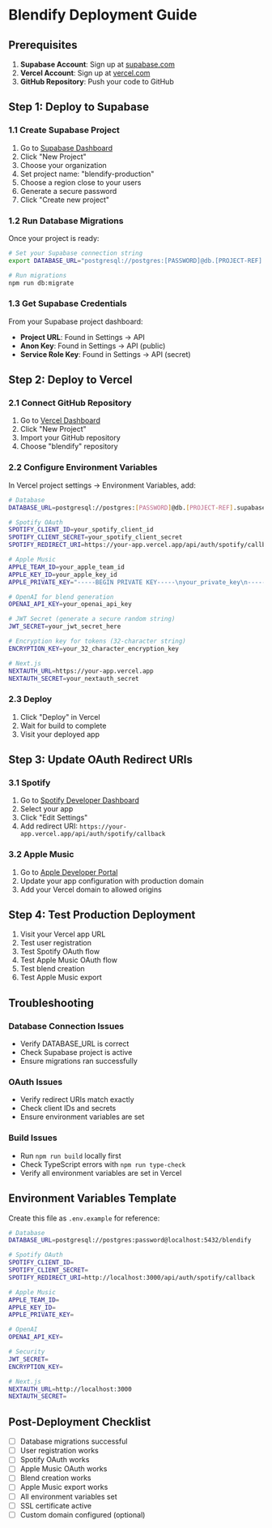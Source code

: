 # Blendify Deployment Guide

## Prerequisites

1. **Supabase Account**: Sign up at [supabase.com](https://supabase.com)
2. **Vercel Account**: Sign up at [vercel.com](https://vercel.com)
3. **GitHub Repository**: Push your code to GitHub

## Step 1: Deploy to Supabase

### 1.1 Create Supabase Project
1. Go to [Supabase Dashboard](https://supabase.com/dashboard)
2. Click "New Project"
3. Choose your organization
4. Set project name: "blendify-production"
5. Choose a region close to your users
6. Generate a secure password
7. Click "Create new project"

### 1.2 Run Database Migrations
Once your project is ready:

```bash
# Set your Supabase connection string
export DATABASE_URL="postgresql://postgres:[PASSWORD]@db.[PROJECT-REF].supabase.co:5432/postgres"

# Run migrations
npm run db:migrate
```

### 1.3 Get Supabase Credentials
From your Supabase project dashboard:
- **Project URL**: Found in Settings → API
- **Anon Key**: Found in Settings → API (public)
- **Service Role Key**: Found in Settings → API (secret)

## Step 2: Deploy to Vercel

### 2.1 Connect GitHub Repository
1. Go to [Vercel Dashboard](https://vercel.com/dashboard)
2. Click "New Project"
3. Import your GitHub repository
4. Choose "blendify" repository

### 2.2 Configure Environment Variables
In Vercel project settings → Environment Variables, add:

```bash
# Database
DATABASE_URL=postgresql://postgres:[PASSWORD]@db.[PROJECT-REF].supabase.co:5432/postgres

# Spotify OAuth
SPOTIFY_CLIENT_ID=your_spotify_client_id
SPOTIFY_CLIENT_SECRET=your_spotify_client_secret
SPOTIFY_REDIRECT_URI=https://your-app.vercel.app/api/auth/spotify/callback

# Apple Music
APPLE_TEAM_ID=your_apple_team_id
APPLE_KEY_ID=your_apple_key_id
APPLE_PRIVATE_KEY="-----BEGIN PRIVATE KEY-----\nyour_private_key\n-----END PRIVATE KEY-----"

# OpenAI for blend generation
OPENAI_API_KEY=your_openai_api_key

# JWT Secret (generate a secure random string)
JWT_SECRET=your_jwt_secret_here

# Encryption key for tokens (32-character string)
ENCRYPTION_KEY=your_32_character_encryption_key

# Next.js
NEXTAUTH_URL=https://your-app.vercel.app
NEXTAUTH_SECRET=your_nextauth_secret
```

### 2.3 Deploy
1. Click "Deploy" in Vercel
2. Wait for build to complete
3. Visit your deployed app

## Step 3: Update OAuth Redirect URIs

### 3.1 Spotify
1. Go to [Spotify Developer Dashboard](https://developer.spotify.com/dashboard)
2. Select your app
3. Click "Edit Settings"
4. Add redirect URI: `https://your-app.vercel.app/api/auth/spotify/callback`

### 3.2 Apple Music
1. Go to [Apple Developer Portal](https://developer.apple.com)
2. Update your app configuration with production domain
3. Add your Vercel domain to allowed origins

## Step 4: Test Production Deployment

1. Visit your Vercel app URL
2. Test user registration
3. Test Spotify OAuth flow
4. Test Apple Music OAuth flow
5. Test blend creation
6. Test Apple Music export

## Troubleshooting

### Database Connection Issues
- Verify DATABASE_URL is correct
- Check Supabase project is active
- Ensure migrations ran successfully

### OAuth Issues
- Verify redirect URIs match exactly
- Check client IDs and secrets
- Ensure environment variables are set

### Build Issues
- Run `npm run build` locally first
- Check TypeScript errors with `npm run type-check`
- Verify all environment variables are set in Vercel

## Environment Variables Template

Create this file as `.env.example` for reference:

```bash
# Database
DATABASE_URL=postgresql://postgres:password@localhost:5432/blendify

# Spotify OAuth
SPOTIFY_CLIENT_ID=
SPOTIFY_CLIENT_SECRET=
SPOTIFY_REDIRECT_URI=http://localhost:3000/api/auth/spotify/callback

# Apple Music
APPLE_TEAM_ID=
APPLE_KEY_ID=
APPLE_PRIVATE_KEY=

# OpenAI
OPENAI_API_KEY=

# Security
JWT_SECRET=
ENCRYPTION_KEY=

# Next.js
NEXTAUTH_URL=http://localhost:3000
NEXTAUTH_SECRET=
```

## Post-Deployment Checklist

- [ ] Database migrations successful
- [ ] User registration works
- [ ] Spotify OAuth works
- [ ] Apple Music OAuth works
- [ ] Blend creation works
- [ ] Apple Music export works
- [ ] All environment variables set
- [ ] SSL certificate active
- [ ] Custom domain configured (optional)